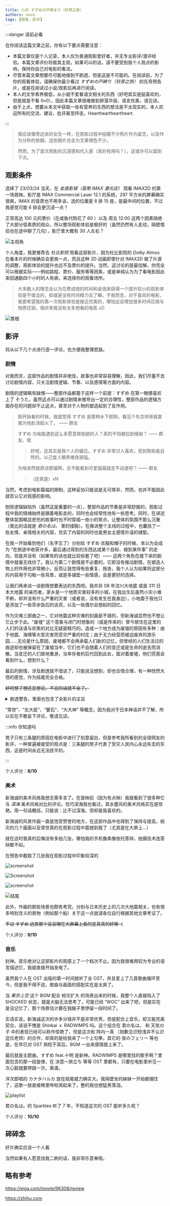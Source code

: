 ```yaml
---
title: 小评 すずめの戸締まり（铃芽之旅）
authors: nova
tags: [随笔，影评]
---
```


:::danger 读前必看

在你阅读这篇文章之前，你有以下要点需要注意：

- 本篇文章仅是个人记录，本人仅为普通观影爱好者，并无专业影评/漫评经验。本篇文章评价将极其主观，如果可以的话，请不要受到我个人观点的影响，保持你自己对电影的看法。
- 尽管本篇文章想要尽可能地做到不剧透，但是这是不可能的。在阅读前，为了你的观看体验，请确保你最少看过 _すずめの戸締り（铃芽之旅）_ 的先导预告片，或是在阅读过小说/观影后再进行阅读。
- 本人的文学素养极低，从小就不爱看语文相关的东西（好吧其实是挺喜欢的，但是就是不看 0v0），因此本篇文章很难做到辞藻华丽、语言优美，请见谅。
- 由于上点，想要从本文中获取一些有营养的东西的想法是不太现实的，本人欢迎所有的交流、建议、批评甚至抨击，Heartheartheartheart.

:::

> 我应该像旁边坐的女生一样，在观影过程中拍摄不少照片作为留念，以及作为分析的依据，这些图片也会为文章增色不少。
>
> 然而，为了首次观影的沉浸感和代入感（真的有用吗？），这或许可以留到下次。

## 观影条件

选择了 23/03/24 当天，在 _金逸影城（荟聚 IMAX 激光店）_ 观看 IMAX2D 的第一场首映。影厅是 IMAX Commercial Laser 12.1 的系统，297 平方米的屏幕确实很爽，IMAX 的音质也不用多谈，选的位置是 8 排 15 座，是最中间的位置，不过我感觉可能 6 排会更沉浸一点？

正常高达 100 元的票价（在咸鱼代购花了 60 ）以及 周五 12:00 这两个因素隔绝了大部分低素质的观众，所以整场观影体验是极好的（虽然仍然有人走动，隔壁情侣也在途中聊了几句），影厅里大概有 30 人左右？

![主视角](https://oss.nova.gal/img/IMG20230324121222.jpg)

个人角度，我更推荐去 _杜比影院_ 观看这部影片，因为杜比影院的 _Dolby Atmos_ 在看本片的时候确实会更爽一点，而且这种 2D 动画即使针对 IMAX2D 做了片源的调整，观影体验的提升也远不及票价的提升。当然，这讨论的是最佳解，你完全可以根据实际——例如路程、票价、服务等等因素，或是单纯认为为了看电影因此来回通勤四个小时的人有病，来选择你的观看场所。

> 大多数人的理念会认为花费成倍的时间和金钱来获得一个提升较小的观影体验是不值当的，抑或是没有时间精力去了解。于我而言，对于喜欢的电影，我更希望我的第一次观影体验是接近完美的，哪怕这会增加很多时间花销与物质花销，很庆幸我没有太多想看的电影 xD

![票根](https://oss.nova.gal/img/3e42080d425934b9.jpg)

## 影评

将从以下几个点进行逐一评论，也方便我整理思路。

### 剧情

对我而言，这部作品的剧情并非绝佳，故事也非常容易理解，因此，我们尽量不去讨论剧情内容，只关注剧情逻辑、节奏、以及感情等方面的内容。

剧情的逻辑略有缺憾——整部作品都基于这样一个前提：すずめ 在第一眼便喜欢上了 そうた。虽然这点可以通过剧情来推导出一定的合理性，整部作品的逻辑方面存在的问题却不止这点，甚至对于人物的塑造起到了反作用。

> 刚开始看的时候，我就觉得 すずめ 是那种乡下颜狗，看见个东京帅哥就直接为他赴汤蹈火了。 —— 群友
>
> すずめ 为啥能遇到这么多愿意帮助她的人？真的不怕被拉到缅甸？ —— 群友、我
>
> > 好吧，这其实是我个人的偏见。すずめ 非常讨人喜欢，受到帮助是自然的。以己度人眼界难免狭隘。
>
> 为啥突然就原谅那猫啊，总不能看到可爱猫猫就走不动道吧？ —— 群友
>
> > （还真是）xN

当然，考虑到电影篇幅的限制，这种妥协只能说是无可厚非，然而，也并不能因此就否认它对观感的影响。

刨除逻辑缺陷外（虽然这是重要的一点），整部作品的节奏是非常舒服的，观影过程中我的情绪始终是跟着电影走的，同时也会经常性地有一些思考。同时，在讲述整体氛围略显悲伤的故事时也不时穿插一些小的笑点，让整体的氛围不那么沉重（类比的话就是 _君の名は。_ 里的揉胸）。在推进整个主线的过程中，也囊括了一些友情、亲情相关的内容，充实了内容的同时也是男女主感情升温的铺垫。

在我一开始看到他们（名字忘了）分别给 すずめ 衣服和帽子的时候，本以为会成为 “在旅途中收获许多，最后通过得到的东西达成某个目标、做到某件事” 的走向，但是并没有（如果有的话也就比较俗套了吧）—— 这两个角色在接下来的剧情中就毫无戏份了。我认为第二个剧情是不必要的，它即没有推动剧情，在塑造人物上的作用也非常微小，反而让我觉得有些重复、拖沓，我个人认为如果将这部分的内容用于勾勒一些背景，或是多铺垫一些情感，会是更好的选择。

让我们再来谈一谈剧情想要表达的东西吧。我并非 08 年汶川大地震 或是 311 日本大地震 的亲历者，家乡是一个地质灾害较多的小城，在我出生后虽然小灾小难不断，却并没有什么严重的灾害（或者说，没有发生在我身边），小地震于我也只是添加了一些茶余饭后的谈资，以及一些偶尔会想起的回忆。

作为灾难三部曲之一，它对地震这种灾难的刻画是不错的，但新海诚显然也不想让它止步于此。“废墟” 这个意象与闭门时想象的（或是传来的）曾今居住在这里的人们的话语与欢笑的对比无疑是精巧的。造成一个地方成为废墟的原因有多种：由于地震、海啸等大型灾害而受灾严重的村庄；由于无力经营而被迫废弃的游乐园……无论是什么原因，废墟都不会再承载人们新的记忆，但曾经的人们生活过的痕迹却也被保留在了废墟当中，它们也不会随着人们的变迁或是生命的逝去而消散。当变迁的人们故地重游，当幸存者的后代回到此处，面对着废墟，他们究竟会看到什么，想到什么？

最后的剧情，涉及剧透就不惜谈了，只能说没想到，却也合情合理，有一种恍然大悟的感觉，作为结尾完全合格。

~~好吧想了想还是想说，不说的话就不全了。~~

<details>
<summary>剧透警告，里面也包含了全影片的主旨</summary>
	<p>
    影片开头以为的 “妈妈”，其实就是未来的自己，未来的自己给了小 すずめ 希望，并且幡然醒悟，发现了自己最珍惜的东西——希望与关心，其实一直在自己身边。失去妈妈的 すずめ 在绝望之时，仍然有无数的人——环阿姨，以及人生旅途中遇到的善良的人们，愿意向她伸出援手，给予她关心与希望。
    </p>
    <p>
        所以其实 铃芽之旅 这个译名挺好的，整个故事其实就是铃芽踏上的与自己和解的旅途。那原文的 戸締まり 呢？其实最后 すずめ 在关门后说的「いってきます」，也正是她关闭了创伤之门，走向新生活的证明。
    </p>
    <p>
        此外，这也是对于受过灾害的人们的一种抚慰。受灾人民就像小时候的 すずめ 一样，可能经历丧失亲友的痛苦，可能会陷入绝望。但无论如何，生活的前方总有希望与来自他人的关爱。正如 すずめ 向小时候的自己所展示的那样：「私は、すずめの明日！」。
    </p>

</details>

“常世”、“左大臣”、“要石”、“大大神” 等概念，因为我对于日本神话并不了解，所以实在不敢妄下评论，敬请见谅。

:::info 你知道吗

凳子只有三条腿的原因在电影中进行了刻意留白，但是参考我所看到的全球网友的影评，一种普遍被接受的观点是：三条腿的凳子代表了受灾人民内心永远失去的东西，这是时间永远无法抚平的。

:::

个人评分：**8/10**

### 美术

新海诚的美术风格我想无需多言了。在首映前（因为有点映）我就看到了很多种它与 _深海_ 美术风格对比的评论。恰巧深海我也看过，其水墨风的美术风格实在是惊艳。用一句话概括，只能说：比不过深海，但却是我喜欢的。

新海诚的风景作画一直是饱受赞誉的地方，在这部作品中也得到了保持与提高，蚓灾的几个画面以及常世真的在观影过程中震撼到我了（尤其是在大屏上...）

就在这时我真的后悔没有多拍几张，哪怕我的手机像素像依托答辩，拍摄技术连答辩都不如。

在预告中截取了几张我在观影过程中印象较深的

![screenshot](https://oss.nova.gal/img/image-20230324220952305.png)

![Screenshot](https://oss.nova.gal/img/image-20230324220536938.png)

![screenshot](https://oss.nova.gal/img/image-20230324221152573.png)

![结尾](https://oss.nova.gal/img/IMG20230324141058.jpg)

此外，作画的那些场景也颇有考究，分别与日本历史上的几次大地震相关，也有很多特别含义的景物（例如那个船）关于这一点就请各位自行根据其他文章考证了。

~~不过 すずめ 远景那个豆豆眼在大屏幕上看的是真真的好笑（~~

个人评分：**9/10**

### 音乐

封神。音乐绝对让这部影片的观感上了一个档次不止。因为我很难用较为专业的语言描述它，我就直接开始发电了。

虽然我个人在 OST 出版的第一时间就听了全 OST，并且爱上了几首歌曲循环至今，但是我不得不说，歌曲与画面的搭配实在是太爽了。

当 _東京上空_ 这个 BGM 配合 蚓灾扩大 的场景出来的时候，我整个人直接陷入了 SHOCKED 状态，就是大脑无法思考了，可能已经 “WOC” 出来了吧，但是实在是没记忆了，那个场景估计要在我脑子里停留一段时间了。

实话实说，新海诚这次的许多分镜并不是非常优秀，但是配合上音乐，却又能完美契合，该说不愧是 Shinkai ｘ RADWIMPS 吗。这个组合在 君の名は。 和 天気の子 中的表现已经可以称作惊艳了，但是这次和 阵内一真 （抱歉见识短浅并不认识这位老师）的合作，却真的是给我来了一个上勾拳。其它的 夜のフェリー 等也是，在早已对 OST 熟稔于耳后，BGM 一出来感情就上来了。

最后就是主题曲。すずめ feat.十明 是新神。RADWIMPS 是哪里找的歌手啊？里面包含的那一段旋律，在 決意〜旅立ち 等等 OST 里都有，只要在电影里听见一次心脏就要停跳一次，离谱。

洋次郎唱的 カナタハルカ 放在结尾威力确实大。我隔壁坐的妹妹一开始都绷住了，这歌一放直接稀里哗啦哭起来了，整的我也想猛男落泪。

![playlist](https://oss.nova.gal/img/image-20230324223623151.png)

君の名は。的 Sparkles 听了 7 年，不知道这次的 OST 能听多久呢？

个人评分：**10/10**

## 碎碎念

好片确实应该一个人看

当然如果有人愿意找我二刷的话，我非常乐意奉陪。

## 略有参考

https://eiga.com/movie/96308/review

https://zhihu.com
